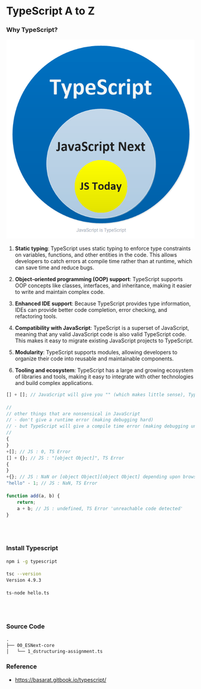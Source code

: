 # TypeScript A to Z

### Why TypeScript?

<p align="center">
    <img src="README.assets/intro1.png"/>
</p>

1. **Static typing**: TypeScript uses static typing to enforce type constraints on variables, functions, and other entities in the code. This allows developers to catch errors at compile time rather than at runtime, which can save time and reduce bugs.

2. **Object-oriented programming (OOP) support**: TypeScript supports OOP concepts like classes, interfaces, and inheritance, making it easier to write and maintain complex code.

3. **Enhanced IDE support**: Because TypeScript provides type information, IDEs can provide better code completion, error checking, and refactoring tools.

4. **Compatibility with JavaScript**: TypeScript is a superset of JavaScript, meaning that any valid JavaScript code is also valid TypeScript code. This makes it easy to migrate existing JavaScript projects to TypeScript.

5. **Modularity**: TypeScript supports modules, allowing developers to organize their code into reusable and maintainable components.

6. **Tooling and ecosystem**: TypeScript has a large and growing ecosystem of libraries and tools, making it easy to integrate with other technologies and build complex applications.

```typescript
[] + []; // JavaScript will give you "" (which makes little sense), TypeScript will error

//
// other things that are nonsensical in JavaScript
// - don't give a runtime error (making debugging hard)
// - but TypeScript will give a compile time error (making debugging unnecessary)
//
{
}
+[]; // JS : 0, TS Error
[] + {}; // JS : "[object Object]", TS Error
{
}
+{}; // JS : NaN or [object Object][object Object] depending upon browser, TS Error
"hello" - 1; // JS : NaN, TS Error

function add(a, b) {
	return;
	a + b; // JS : undefined, TS Error 'unreachable code detected'
}
```

<br/>

<br/>

### Install Typescript

```bash
npm i -g typescript

tsc --version
Version 4.9.3

ts-node hello.ts
```

<br/>

<br/>

### Source Code
```
.
├── 00_ESNext-core
│   └── 1_dstructuring-assignment.ts
```

### Reference

-   https://basarat.gitbook.io/typescript/
